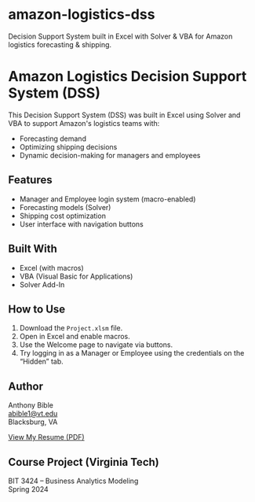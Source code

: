 # amazon-logistics-dss
Decision Support System built in Excel with Solver &amp; VBA for Amazon logistics forecasting &amp; shipping.

# Amazon Logistics Decision Support System (DSS)

This Decision Support System (DSS) was built in Excel using Solver and VBA to support Amazon's logistics teams with:

- Forecasting demand
- Optimizing shipping decisions
- Dynamic decision-making for managers and employees

## Features
- Manager and Employee login system (macro-enabled)
- Forecasting models (Solver)
- Shipping cost optimization
- User interface with navigation buttons

## Built With
- Excel (with macros)
- VBA (Visual Basic for Applications)
- Solver Add-In

## How to Use
1. Download the `Project.xlsm` file.
2. Open in Excel and enable macros.
3. Use the Welcome page to navigate via buttons.
4. Try logging in as a Manager or Employee using the credentials on the “Hidden” tab.


## Author
Anthony Bible  
abible1@vt.edu  
Blacksburg, VA

[View My Resume (PDF)](file:///C:/Users/antho/Downloads/Anthony_Bible_Resume_Summer2025.pdf)


## Course Project (Virginia Tech)
BIT 3424 – Business Analytics Modeling  
Spring 2024
